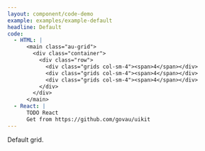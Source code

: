 ```yaml
---
layout: component/code-demo
example: examples/example-default
headline: Default
code:
  - HTML: |
      <main class="au-grid">
        <div class="container">
          <div class="row">
            <div class="grids col-sm-4"><span>4</span></div>
            <div class="grids col-sm-4"><span>4</span></div>
            <div class="grids col-sm-4"><span>4</span></div>
          </div>
        </div>
      </main>
  - React: |
      TODO React
      Get from https://github.com/govau/uikit
---
```


Default grid.
